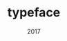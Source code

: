 ---
link: 'https://sm-ll.bandcamp.com/album/default-0009-04'
title: typeface
artist: typeface
format: default
cat_prefix: def
number: 0009-04
edition: digital
limited: unlimited
date: "2017"
---